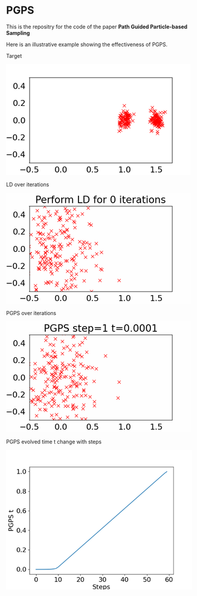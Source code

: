 # PGPS

This is the repositry for the code of the paper **Path Guided Particle-based Sampling**

Here is an illustrative example showing the effectiveness of PGPS. 

Target

![](./independent.png)


LD over iterations

![](./LD.gif)

PGPS over iterations

![](./PGPS.gif)

PGPS evolved time t change with steps

![](./pgps_time.png)